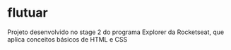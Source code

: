 # flutuar
Projeto desenvolvido no stage 2 do programa Explorer da Rocketseat, que aplica conceitos básicos de HTML e CSS
